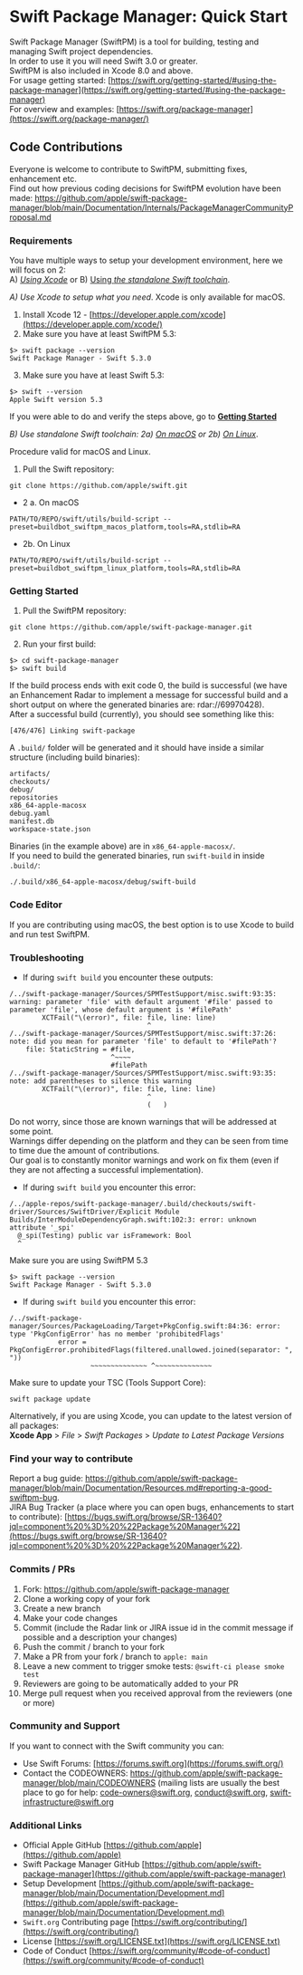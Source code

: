 # Swift Package Manager: Quick Start
Swift Package Manager (SwiftPM) is a tool for building, testing and managing Swift project dependencies.  
In order to use it you will need Swift 3.0 or greater.  
SwiftPM is also included in Xcode 8.0 and above.  
For usage getting started: [https://swift.org/getting-started/#using-the-package-manager](https://swift.org/getting-started/#using-the-package-manager)  
For overview and examples: [https://swift.org/package-manager](https://swift.org/package-manager/)

## Code Contributions
Everyone is welcome to contribute to SwiftPM, submitting fixes, enhancement etc.  
Find out how previous coding decisions for SwiftPM evolution have been made: https://github.com/apple/swift-package-manager/blob/main/Documentation/Internals/PackageManagerCommunityProposal.md

### Requirements
You have multiple ways to setup your development environment, here we will focus on 2:  
A) *[Using Xcode](#using-xcode)* or B) [Using *the standalone Swift toolchain*](#using-standalone).

<a id="using-xcode">*A) _Use Xcode to setup what you need_*.</a>
Xcode is only available for macOS.

1. Install Xcode 12 - [https://developer.apple.com/xcode](https://developer.apple.com/xcode/)
2. Make sure you have at least SwiftPM 5.3:
```
$> swift package --version
Swift Package Manager - Swift 5.3.0
```
3. Make sure you have at least Swift 5.3:
```
$> swift --version
Apple Swift version 5.3
```
If you were able to do and verify the steps above, go to [**Getting Started**](#getting-started)

<a id="using-standalone">*B) _Use standalone Swift toolchain</a>: 2a) [On macOS](#on-macos) or 2b) [On Linux](#on-linux)_*.

Procedure valid for macOS and Linux.

1. Pull the Swift repository:
```
git clone https://github.com/apple/swift.git
```
- 2 a. <a id="on-macos">On macOS</a>
```
PATH/TO/REPO/swift/utils/build-script --preset=buildbot_swiftpm_macos_platform,tools=RA,stdlib=RA
```
- 2b. <a id="on-linux">On Linux</a>
```
PATH/TO/REPO/swift/utils/build-script --preset=buildbot_swiftpm_linux_platform,tools=RA,stdlib=RA
```

### <a name="getting-started">Getting Started</a>
1. Pull the SwiftPM repository:
```
git clone https://github.com/apple/swift-package-manager.git
```
2. Run your first build:
```
$> cd swift-package-manager
$> swift build
```
If the build process ends with exit code 0, the build is successful (we have an Enhancement Radar to implement a message for successful build and a short output on where the generated binaries are: rdar://69970428).  
After a successful build (currently), you should see something like this:
```
[476/476] Linking swift-package
```
A `.build/` folder will be generated and it should have inside a similar structure (including build binaries):
```
artifacts/
checkouts/
debug/
repositories
x86_64-apple-macosx
debug.yaml
manifest.db
workspace-state.json 
```
Binaries (in the example above) are in `x86_64-apple-macosx/`.  
If you need to build the generated binaries, run `swift-build` in inside `.build/`:
```
./.build/x86_64-apple-macosx/debug/swift-build
```

### Code Editor
If you are contributing using macOS, the best option is to use Xcode to build and run test SwiftPM. 

### Troubleshooting
* If during `swift build` you encounter these outputs:
```
/../swift-package-manager/Sources/SPMTestSupport/misc.swift:93:35: warning: parameter 'file' with default argument '#file' passed to parameter 'file', whose default argument is '#filePath'
        XCTFail("\(error)", file: file, line: line)
                                  ^
/../swift-package-manager/Sources/SPMTestSupport/misc.swift:37:26: note: did you mean for parameter 'file' to default to '#filePath'?
    file: StaticString = #file,
                         ^~~~~
                         #filePath
/../swift-package-manager/Sources/SPMTestSupport/misc.swift:93:35: note: add parentheses to silence this warning
        XCTFail("\(error)", file: file, line: line)
                                  ^
                                  (   )
```
Do not worry, since those are known warnings that will be addressed at some point.  
Warnings differ depending on the platform and they can be seen from time to time due the amount of contributions.  
Our goal is to constantly monitor warnings and work on fix them (even if they are not affecting a successful implementation).
* If during `swift build` you encounter this error:
```
/../apple-repos/swift-package-manager/.build/checkouts/swift-driver/Sources/SwiftDriver/Explicit Module Builds/InterModuleDependencyGraph.swift:102:3: error: unknown attribute '_spi'
  @_spi(Testing) public var isFramework: Bool
  ^
```
Make sure you are using SwiftPM 5.3
```
$> swift package --version
Swift Package Manager - Swift 5.3.0
```
* If during `swift build` you encounter this error:
```
/../swift-package-manager/Sources/PackageLoading/Target+PkgConfig.swift:84:36: error: type 'PkgConfigError' has no member 'prohibitedFlags'
            error = PkgConfigError.prohibitedFlags(filtered.unallowed.joined(separator: ", "))
                    ~~~~~~~~~~~~~~ ^~~~~~~~~~~~~~~
```
Make sure to update your TSC (Tools Support Core):
```
swift package update
```
Alternatively, if you are using Xcode, you can update to the latest version of all packages:  
**Xcode App** > *File* > *Swift Packages* > *Update to Latest Package Versions*

### Find your way to contribute
Report a bug guide: https://github.com/apple/swift-package-manager/blob/main/Documentation/Resources.md#reporting-a-good-swiftpm-bug.  
JIRA Bug Tracker (a place where you can open bugs, enhancements to start to contribute): [https://bugs.swift.org/browse/SR-13640?jql=component%20%3D%20%22Package%20Manager%22](https://bugs.swift.org/browse/SR-13640?jql=component%20%3D%20%22Package%20Manager%22).

### Commits / PRs
1. Fork: https://github.com/apple/swift-package-manager
2. Clone a working copy of your fork
3. Create a new branch
4. Make your code changes
5. Commit (include the Radar link or JIRA issue id in the commit message if possible and a description your changes)
6. Push the commit / branch to your fork
7. Make a PR from your fork / branch to `apple: main`
8. Leave a new comment to trigger smoke tests: `@swift-ci please smoke test`
9. Reviewers are going to be automatically added to your PR
10. Merge pull request when you received approval from the reviewers (one or more)

### Community and Support
If you want to connect with the Swift community you can:
* Use Swift Forums: [https://forums.swift.org](https://forums.swift.org/)
* Contact the CODEOWNERS: https://github.com/apple/swift-package-manager/blob/main/CODEOWNERS
(mailing lists are usually the best place to go for help: [code-owners@swift.org](mailto:code-owners@swift.org), [conduct@swift.org](mailto:conduct@swift.org), [swift-infrastructure@swift.org](mailto:swift-infrastructure@swift.org)

### Additional Links
* Official Apple GitHub
[https://github.com/apple](https://github.com/apple)
* Swift Package Manager GitHub
[https://github.com/apple/swift-package-manager](https://github.com/apple/swift-package-manager)
* Setup Development
[https://github.com/apple/swift-package-manager/blob/main/Documentation/Development.md](https://github.com/apple/swift-package-manager/blob/main/Documentation/Development.md)
* `Swift.org` Contributing page
[https://swift.org/contributing/](https://swift.org/contributing/)
* License
[https://swift.org/LICENSE.txt](https://swift.org/LICENSE.txt)
* Code of Conduct
[https://swift.org/community/#code-of-conduct](https://swift.org/community/#code-of-conduct)
